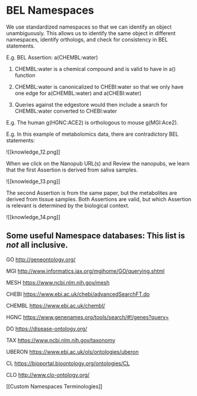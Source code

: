 # BEL Namespaces

We use standardized namespaces so that we can identify an object unambiguously. This allows us to identify the same object in different namespaces, identify orthologs, and check for consistency in BEL statements.

E.g. BEL Assertion: a(CHEMBL:water)

1.  CHEMBL:water is a chemical compound and is valid to have in a() function

2.  CHEMBL:water is canonicalized to CHEBI:water so that we only have one edge for a(CHEMBL:water) and a(CHEBI:water)

3.  Queries against the edgestore would then include a search for CHEMBL:water converted to CHEBI:water

E.g. The human g(HGNC:ACE2) is orthologous to mouse g(MGI:Ace2).

E.g. In this example of metabolomics data, there are contradictory BEL statements:

![[knowledge_12.png]]

   When we click on the Nanopub URL(s) and Review the nanopubs, we learn that the first Assertion is derived from saliva samples.

![[knowledge_13.png]]

   The second Assertion is from the same paper, but the metabolites are derived from tissue samples. Both Assertions are valid, but which Assertion is relevant is determined by the biological context.

![[knowledge_14.png]]

## Some useful Namespace databases: This list is *not* all inclusive.

GO <http://geneontology.org/>

MGI <http://www.informatics.jax.org/mgihome/GO/querying.shtml>

MESH <https://www.ncbi.nlm.nih.gov/mesh>

CHEBI <https://www.ebi.ac.uk/chebi/advancedSearchFT.do>

CHEMBL <https://www.ebi.ac.uk/chembl/>

HGNC <https://www.genenames.org/tools/search/#!/genes?query=>

DO <https://disease-ontology.org/>

TAX <https://www.ncbi.nlm.nih.gov/taxonomy>

UBERON <https://www.ebi.ac.uk/ols/ontologies/uberon>

CL	<https://bioportal.bioontology.org/ontologies/CL>

CLO <http://www.clo-ontology.org/>

[[Custom Namespaces Terminologies]]
